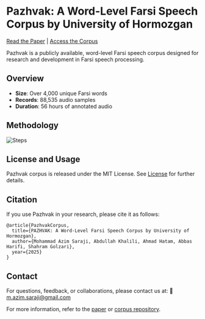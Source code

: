 # Pazhvak: A Word-Level Farsi Speech Corpus by University of Hormozgan

[Read the Paper](#) | [Access the Corpus](https://hormozgan.ac.ir/home/index/33/91/2164)

Pazhvak is a publicly available, word-level Farsi speech corpus designed for research and development in Farsi speech processing. 

## Overview
- **Size**: Over 4,000 unique Farsi words
- **Records**: 88,535 audio samples
- **Duration**: 56 hours of annotated audio

## Methodology
![Steps](https://github.com/user-attachments/assets/0476323a-1915-4357-af5b-7d08e69e575e)


## License and Usage
Pazhvak corpus  is released under the MIT License. See [License](licensce) for further details.


## Citation 
If you use Pazhvak in your research, please cite it as follows:

```
@article{PazhvakCorpus,
  title={PAZHVAK: A Word-Level Farsi Speech Corpus by University of
Hormozgan},
  author={Mohammad Azim Saraji, Abdullah Khalili, Ahmad Hatam, Abbas Harifi, Shahram Golzari},
  year={2025}
}
```
## Contact
For questions, feedback, or collaborations, please contact us at:
📧 m.azim.saraji@gmail.com

For more information, refer to the [paper](#) or [corpus repository](https://hormozgan.ac.ir/home/index/33/91/2164).

